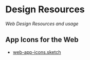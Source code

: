# Design Resources

*Web Design Resources and usage*

## App Icons for the Web

- [web-app-icons.sketch](web-app-icons.sketch)

